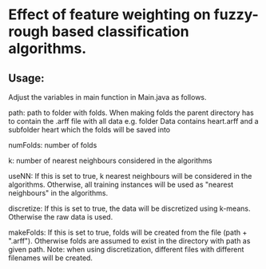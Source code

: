 # Effect of feature weighting on fuzzy-rough based classification algorithms.

## Usage:
Adjust the variables in main function in Main.java as follows.

path: path to folder with folds.
When making folds the parent directory has to contain the .arff file with all data
e.g. folder Data contains heart.arff and a subfolder heart which the folds will be saved into

numFolds: number of folds

k: number of nearest neighbours considered in the algorithms

useNN: If this is set to true, k nearest neighbours will be considered in the algorithms.
Otherwise, all training instances will be used as "nearest neighbours" in the algorithms.

discretize: If this is set to true, the data will be discretized using k-means.
Otherwise the raw data is used.

makeFolds: If this is set to true, folds will be created from the file (path + ".arff").
Otherwise folds are assumed to exist in the directory with path as given path.
Note: when using discretization, different files with different filenames will be created.
